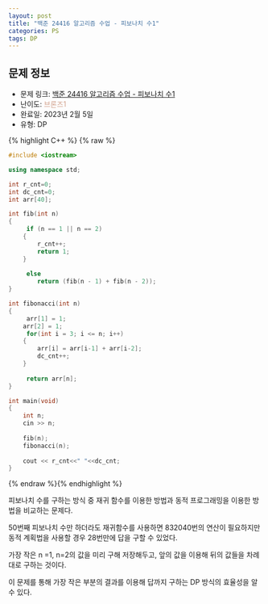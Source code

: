 ```yaml
---
layout: post
title: "백준 24416 알고리즘 수업 - 피보나치 수1"
categories: PS
tags: DP
---
```


## 문제 정보
- 문제 링크: [백준 24416 알고리즘 수업 - 피보나치 수1](https://www.acmicpc.net/step/16)
- 난이도: <span style="color:#D2A28D">브론즈1</span>
- 완료일: 2023년 2월 5일
- 유형: DP

{% highlight C++ %} {% raw %}
```C++
#include <iostream>

using namespace std;

int r_cnt=0;
int dc_cnt=0;
int arr[40];

int fib(int n) 
{
	 if (n == 1 || n == 2)
	{
		r_cnt++;
		return 1;  
	}
	 
	 else
		return (fib(n - 1) + fib(n - 2));
}

int fibonacci(int n) 
{
	 arr[1] = 1;
	arr[2] = 1;
	 for(int i = 3; i <= n; i++)
	{
		arr[i] = arr[i-1] + arr[i-2];
		dc_cnt++;
	}
	 
	 return arr[n];
}

int main(void)
{
	int n;
	cin >> n;
	
	fib(n);
	fibonacci(n);
	
	cout << r_cnt<<" "<<dc_cnt;
}
```
{% endraw %}{% endhighlight %}

피보나치 수를 구하는 방식 중 재귀 함수를 이용한 방법과 동적 프로그래밍을 이용한 방법을 비교하는 문제다.

50번째 피보나치 수만 하더라도 재귀함수를 사용하면 832040번의 연산이 필요하지만 동적 계획법을 사용할 경우 28번만에 답을 구할 수 있었다.

가장 작은 n =1, n=2의 값을 미리 구해 저장해두고, 앞의 값을 이용해 뒤의 값들을 차례대로 구하는 것이다.

이 문제를 통해 가장 작은 부분의 결과를 이용해 답까지 구하는 DP 방식의 효율성을 알 수 있다.
